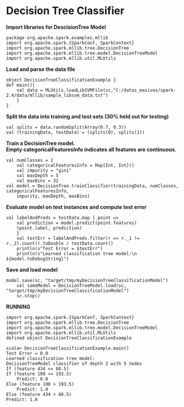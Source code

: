 # Decision Tree Classifier

**Import libraries for DescisionTree Model**

    package org.apache.spark.examples.mllib
    import org.apache.spark.{SparkConf, SparkContext}
    import org.apache.spark.mllib.tree.DecisionTree
    import org.apache.spark.mllib.tree.model.DecisionTreeModel
    import org.apache.spark.mllib.util.MLUtils

**Load and parse the data file**

    object DecisionTreeClassificationExample {
    def main(){
        val data = MLUtils.loadLibSVMFile(sc,"C:/datos_masivos/spark-2.4/data/mllib/sample_libsvm_data.txt")
        }
    }

**Split the data into training and test sets (30% held out for testing)**

    val splits = data.randomSplit(Array(0.7, 0.3))
    val (trainingData, testData) = (splits(0), splits(1))

**Train a DecisionTree model.  
Empty categoricalFeaturesInfo indicates all features are continuous.**

    val numClasses = 2
        val categoricalFeaturesInfo = Map[Int, Int]()
        val impurity = "gini"
        val maxDepth = 5
        val maxBins = 32
    val model = DecisionTree.trainClassifier(trainingData, numClasses, categoricalFeaturesInfo,
        impurity, maxDepth, maxBins)

**Evaluate model on test instances and compute test error**

    val labelAndPreds = testData.map { point =>
        val prediction = model.predict(point.features)
        (point.label, prediction)
        }
        val testErr = labelAndPreds.filter(r => r._1 != r._2).count().toDouble / testData.count()
        println(s"Test Error = $testErr")
        println(s"Learned classification tree model:\n ${model.toDebugString}")

**Save and load model**

    model.save(sc, "target/tmp/myDecisionTreeClassificationModel")
        val sameModel = DecisionTreeModel.load(sc, "target/tmp/myDecisionTreeClassificationModel")
        sc.stop()
**RUNNING**

    import org.apache.spark.{SparkConf, SparkContext}
    import org.apache.spark.mllib.tree.DecisionTree
    import org.apache.spark.mllib.tree.model.DecisionTreeModel
    import org.apache.spark.mllib.util.MLUtils
    defined object DecisionTreeClassificationExample

    scala> DecisionTreeClassificationExample.main()
    Test Error = 0.0
    Learned classification tree model:
    DecisionTreeModel classifier of depth 2 with 5 nodes
    If (feature 434 <= 88.5)
    If (feature 100 <= 193.5)
        Predict: 0.0
    Else (feature 100 > 193.5)
        Predict: 1.0
    Else (feature 434 > 88.5)
    Predict: 1.0